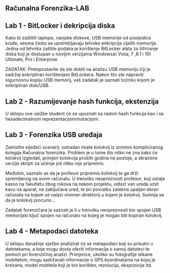 Računalna Forenzika-LAB
------------------------
Lab 1 - BitLocker i dekripcija diska
-------------------------------------

Kako bi zaštitili laptope, vanjske diskove, USB memorije od posljedica krađe, veoma često se upotrebljavaju tehnike enkripcije cijelih memorija. Jedna od tehnika zaštite podaka je korištenje BitLocker alata za šifriranje diska koji je dostupan u novijim verzijama Windowsa( Vista, 7 ,8.1 i 10) Ultimate, Pro i Enterprise

ZADATAK: Pretopostavite da ste dobili na analizu USB memoriju čiji je sadržaj enkriptiran korištenjem BitLockera. Nakon što ste napravili sigurnosnu kopiju USB memorij, vaš zadatak je saznati lozinku kojom je enkriptiran disk/USB.

Lab 2 - Razumijevanje hash funkcija, ekstenzija
------------------------------------------------

U sklopu ove vježbe student će se upoznati sa radom hash funkcija kao i sa hexadecimalnom reprezentacijom/notacijom.

Lab 3 - Forenzika USB uređaja
-------------------------------
Zamislite sljedeći scenarij: sutradan imate kolokvij iz iznimno kompliciranog kolegija Računalna forenzika. Problem je u tome što nitko ne zna kako će kolokvij izgledati, primjeri kolokvija prošlih godina ne postoje, a skraćene verzije skripti za učenje još nitko nije pripremio.

Međutim, saznalo se da je profesor pripremio kolokvij te ga drži spremljenog na svom računalu. U trenutku neopreznosti profesor, koji ostaje kasno na fakultetu zbog rokova na nekom projektu, odlazi van ureda uzet kavu na aparat, ne zaključava ured, te pri povratku zatekne upaljen ekran računala na kojem se nalazi otvoren direktorij u kojem je kolokvij. Sumnja se da je kolokvij procurio...

Zadatak forenzičara je saznati je li u trenutku neopreznosti bio spojen USB memorijski ključ spojen na računalo na kojeg je mogao biti kopiran kolokvij.

Lab 4 - Metapodaci datoteka
----------------------------

U sklopu današnje vježbe analizirat će se metapodaci koji su prisutni u datotekama, a koje mogu dosta otkriti informacija o samoj datoteci te pomoći pri forenzičnoj analizi. Primjerice, ukoliko su fotografije slikane mobitelom, mogu sadržavati informacije o GPS koordinatama na kojoj je kreirana, model mobitela koji je bio korišten, rezolucija, ekspozicija itd.
